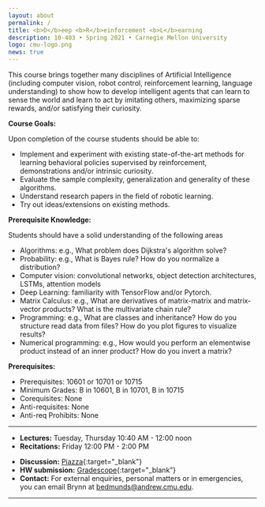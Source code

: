 ```yaml
---
layout: about
permalink: /
title: <b>D</b>eep <b>R</b>einforcement <b>L</b>earning
description: 10-403 • Spring 2021 • Carnegie Mellon University
logo: cmu-logo.png
news: true
---
```


This course brings together many disciplines of Artificial Intelligence (including computer vision, robot control, reinforcement learning, language understanding) to show how to develop intelligent agents that can learn to sense the world and learn to act by imitating others, maximizing sparse rewards, and/or satisfying their curiosity.

**Course Goals:** 

Upon completion of the course students should be able to:
- Implement and experiment with existing state-of-the-art methods for learning behavioral policies supervised by reinforcement, demonstrations and/or intrinsic curiosity.
- Evaluate the sample complexity, generalization and generality of these algorithms.
- Understand research papers in the field of robotic learning.
- Try out ideas/extensions on existing methods. 
 
**Prerequisite Knowledge:**

Students should have a solid understanding of the following areas
- Algorithms: e.g., What problem does Dijkstra's algorithm solve?
- Probability: e.g., What is Bayes rule? How do you normalize a distribution?
- Computer vision: convolutional networks, object detection architectures, LSTMs, attention models 
- Deep Learning: familiarity  with TensorFlow and/or Pytorch. 
- Matrix Calculus: e.g., What are derivatives of matrix-matrix and matrix-vector products? What is the multivariate chain rule?
- Programming: e.g., What are classes and inheritance? How do you structure read data from files? How do you plot figures to visualize results?
- Numerical programming: e.g., How would you perform an elementwise product instead of an inner product? How do you invert a matrix?

**Prerequisites:**
- Prerequisites: 10601 or 10701 or 10715
- Minimum Grades: B in 10601, B in 10701, B in 10715
- Corequisites: None
- Anti-requisites: None
- Anti-req Prohibits: None

***

- **Lectures:** Tuesday, Thursday 10:40 AM - 12:00 noon
- **Recitations:** Friday 12:00 PM - 2:00 PM
<!-- - **Office Hours Location:** [Gates-Hillman Center 8228](https://goo.gl/maps/74vUj6uoaTTzYM937){:target="\_blank"} -->
- **Discussion:** [Piazza](https://piazza.com){:target="\_blank"}
- **HW submission:** [Gradescope](https://www.gradescope.com){:target="\_blank"}
- **Contact:** For external enquiries, personal matters or in emergencies, you can email Brynn at 
bedmunds@andrew.cmu.edu.

***
